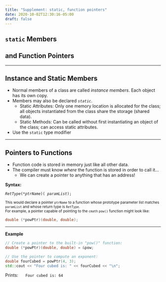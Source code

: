 ```yaml
---
title: "Supplement: static, function pointers"
date: 2020-10-02T12:30:16-05:00
draft: false
---
```


## `static` Members   
## and Function Pointers


---

## Instance and Static Members

* Normal members of a class are called _instance members_. Each object has its own copy.
* Members may also be declared _`static`_. 
    - Static Attributes: Only one memory location is allocated for the class; all objects instantiated from the class share the storage (shared data).
    - Static Methods: Can be called without first instantiating an object of the class; can access static attributes.
* Use the `static` type modifier

---

## Pointers to Functions

* Function code is stored in memory just like all other data.
* The compiler must know _where_ the function is stored in order to call it...
    - We can create a pointer to anything that has an address!

**Syntax:**

_`RetType`_` (* `_`ptrName`_`)( `_`paramList`_`);`

<small>This would declare a pointer `ptrName` to a function whose prototype parameter list matches `paramList` and whose return type is `RetType`.  
For example, a pointer capable of pointing to the `cmath` `pow()` function might look like: </small>

``` cpp
double (*powPtr)(double, double);
```


---

__Example__

``` cpp
// Create a pointer to the built-in "pow()" function:
double (*powPtr)(double, double) = &pow;

// Use the pointer to compute an exponent:
double fourCubed = powPtr(4, 3);
std::cout << "Four cubed is: " << fourCubed << "\n";
```

Prints: &nbsp;&nbsp;&nbsp;&nbsp; `Four cubed is: 64`
